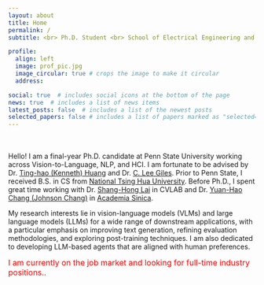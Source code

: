 ```yaml
---
layout: about
title: Home
permalink: /
subtitle: <br> Ph.D. Student <br> School of Electrical Engineering and Computer Science <br> Penn State University

profile:
  align: left
  image: prof_pic.jpg
  image_circular: true # crops the image to make it circular
  address: 

social: true  # includes social icons at the bottom of the page
news: true  # includes a list of news items
latest_posts: false  # includes a list of the newest posts
selected_papers: false # includes a list of papers marked as "selected={true}"
---
```

<br><br>
Hello! I am a final-year Ph.D. candidate at Penn State University working across Vision-to-Language, NLP, and HCI. I am fortunate to be advised by Dr. [Ting-hao (Kenneth) Huang](https://crowd.ist.psu.edu) and Dr. [C. Lee Giles](https://clgiles.ist.psu.edu). Prior to Penn State, I received B.S. in CS from [National Tsing Hua University](https://eecs-en.site.nthu.edu.tw). Before Ph.D., I spent great time working with Dr. [Shang-Hong Lai](http://www.cs.nthu.edu.tw/~lai/) in CVLAB and Dr. [Yuan-Hao Chang (Johnson Chang)](https://homepage.iis.sinica.edu.tw/~johnson/index.php?SelectedItem=&SelectedGroup=&SelectedSubGroup=) in [Academia Sinica](https://www.sinica.edu.tw/en).

My research interests lie in vision-language models (VLMs) and large language models (LLMs) for a wide range of downstream applications, with a particular emphasis on improving text generation, refining evaluation methodologies, and exploring post-training techniques. I am also dedicated to developing LLM-based agents that are aligned with human preferences.

<span style="color: red; font-size: 16px;">I am currently on the job market and looking for full-time industry positions.</span>.

<!-- Write your biography here. Tell the world about yourself. Link to your favorite [subreddit](http://reddit.com). You can put a picture in, too. The code is already in, just name your picture `prof_pic.jpg` and put it in the `img/` folder. -->

<!-- Put your address / P.O. box / other info right below your picture. You can also disable any of these elements by editing `profile` property of the YAML header of your `_pages/about.md`. Edit `_bibliography/papers.bib` and Jekyll will render your [publications page](/al-folio/publications/) automatically. -->

<!-- Link to your social media connections, too. This theme is set up to use [Font Awesome icons](http://fortawesome.github.io/Font-Awesome/) and [Academicons](https://jpswalsh.github.io/academicons/), like the ones below. Add your Facebook, Twitter, LinkedIn, Google Scholar, or just disable all of them. -->
